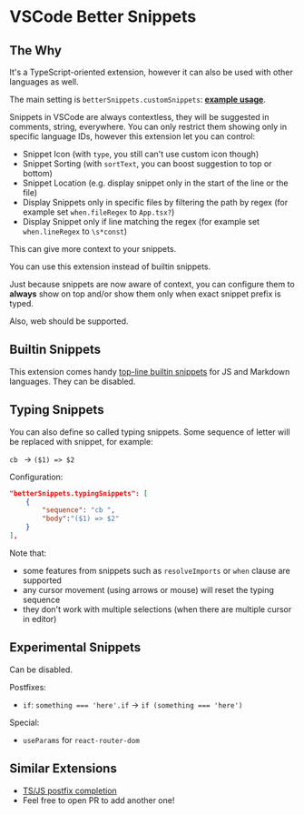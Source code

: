 # VSCode Better Snippets

## The Why

It's a TypeScript-oriented extension, however it can also be used with other languages as well.

The main setting is `betterSnippets.customSnippets`: **[example usage](./test/snippets.jsonc)**.

Snippets in VSCode are always contextless, they will be suggested in comments, string, everywhere. You can only restrict them showing only in specific language IDs, however this extension let you can control:

- Snippet Icon (with `type`, you still can't use custom icon though)
- Snippet Sorting (with `sortText`, you can boost suggestion to top or bottom)
- Snippet Location (e.g. display snippet only in the start of the line or the file)
- Display Snippets only in specific files by filtering the path by regex (for example set `when.fileRegex` to `App.tsx?`)
- Display Snippet only if line matching the regex (for example set `when.lineRegex` to `\s*const`)

This can give more context to your snippets.

You can use this extension instead of builtin snippets.

<!-- So, basically I just turned off snippet suggestion by setting `editor.suggest.showSnippets` to `false` and migrated all my snippets to this extension. -->

Just because snippets are now aware of context, you can configure them to **always** show on top and/or show them only when exact snippet prefix is typed.

Also, web should be supported.

## Builtin Snippets

This extension comes handy [top-line builtin snippets](src/builtinSnippets.ts) for JS and Markdown languages. They can be disabled.

## Typing Snippets

You can also define so called typing snippets. Some sequence of letter will be replaced with snippet, for example:

`cb ` -> `($1) => $2`

Configuration:

```json
"betterSnippets.typingSnippets": [
    {
        "sequence": "cb ",
        "body":"($1) => $2"
    }
],
```

Note that:

- some features from snippets such as `resolveImports` or `when` clause are supported
- any cursor movement (using arrows or mouse) will reset the typing sequence
- they don't work with multiple selections (when there are multiple cursor in editor)

## Experimental Snippets

Can be disabled.

Postfixes:

- `if`: `something === 'here'.if` -> `if (something === 'here')`

Special:

- `useParams` for `react-router-dom`

## Similar Extensions

- [TS/JS postfix completion](https://marketplace.visualstudio.com/items?itemName=ipatalas.vscode-postfix-ts)
- Feel free to open PR to add another one!
